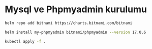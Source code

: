 # Mysql ve Phpmyadmin kurulumu
```bash 
helm repo add bitnami https://charts.bitnami.com/bitnami
```
```bash 
helm install my-phpmyadmin bitnami/phpmyadmin --version 17.0.6
```
```bash 
kubectl apply -f . 
```